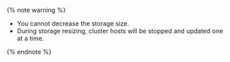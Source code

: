 {% note warning %}

* You cannot decrease the storage size.
* During storage resizing, cluster hosts will be stopped and updated one at a time.


{% endnote %}
